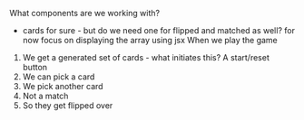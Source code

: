 What components are we working with?

- cards for sure - but do we need one for flipped and matched as well?
  for now focus on displaying the array using jsx
  When we play the game

1. We get a generated set of cards - what initiates this? A start/reset button
2. We can pick a card
3. We pick another card
4. Not a match
5. So they get flipped over
